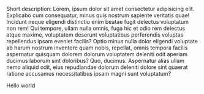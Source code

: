 Short description:
Lorem, ipsum dolor sit amet consectetur adipisicing elit. Explicabo cum consequatur, minus quis nostrum sapiente veritatis quae! Incidunt neque eligendi distinctio enim beatae fugit delectus voluptatum non rem! Qui tempore, ullam nulla omnis, fuga hic et odio rem delectus atque maxime, voluptatem deserunt voluptatibus perferendis voluptas repellendus ipsam eveniet facilis? Optio minus nulla dolor eligendi voluptate ab harum nostrum inventore quam nobis, repellat, omnis tempora facilis aspernatur quisquam dolorem dolorum voluptatem deleniti odit aperiam ducimus laborum sint doloribus? Quo, ducimus. Aspernatur alias ullam nemo aliquid odit, eius repudiandae dolorum deleniti dolore sint quaerat ratione accusamus necessitatibus ipsam magni sunt voluptatum?


Hello world
